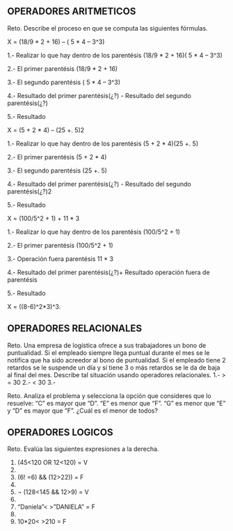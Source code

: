 ## OPERADORES ARITMETICOS
Reto. Describe el proceso en que se computa las siguientes fórmulas.

X = (18/9 * 2 + 16) – ( 5 * 4 – 3^3)

1.- Realizar lo que hay dentro de los parentésis (18/9 * 2 + 16)( 5 * 4 – 3^3)

2.- El primer parentésis (18/9 * 2 + 16)

3.- El segundo parentésis ( 5 * 4 – 3^3)

4.- Resultado del primer parentésis(¿?) - Resultado del segundo parentésis(¿?)

5.- Resultado

X = (5 + 2 * 4) – (25 +. 5)2

1.- Realizar lo que hay dentro de los parentésis (5 + 2 * 4)(25 +. 5)

2.- El primer parentésis (5 + 2 * 4)

3.- El segundo parentésis (25 +. 5)

4.- Resultado del primer parentésis(¿?) - Resultado del segundo parentésis(¿?)2

5.- Resultado

X = (100/5^2 + 1) + 11 * 3

1.- Realizar lo que hay dentro de los parentésis (100/5^2 + 1)

2.- El primer parentésis (100/5^2 + 1)

3.- Operación fuera parentésis 11 * 3

4.- Resultado del primer parentésis(¿?)+ Resultado operación fuera de parentésis

5.- Resultado


X = ((8-6)^2*3)^3.



## OPERADORES RELACIONALES
Reto. Una empresa de logística ofrece a sus trabajadores un bono de
puntualidad. Si el empleado siempre llega puntual durante el mes se le
notifica que ha sido acreedor al bono de puntualidad. Si el empleado tiene
2 retardos se le suspende un día y si tiene 3 o más retardos se le da de
baja al final del mes. Describe tal situación usando operadores
relacionales.
1.-  > = 30
2.-  < 30
3.- 

Reto. Analiza el problema y selecciona la opción que consideres que lo
resuelve:
“C” es mayor que “D”. “E” es menor que “F”. “G” es menor que “E” y “D” es
mayor que “F”. ¿Cuál es el menor de todos?

## OPERADORES LOGICOS
Reto. Evalúa las siguientes expresiones a la derecha.
1) (45<120 OR 12<120) = V
2) 
3) (6! =6) && (12>22)) = F
4) 
5) ¬ (128<145 && 12>9) = V
6) 
7) “Daniela”< >”DANIELA” = F
8) 
9) 10*20< >210 = F
